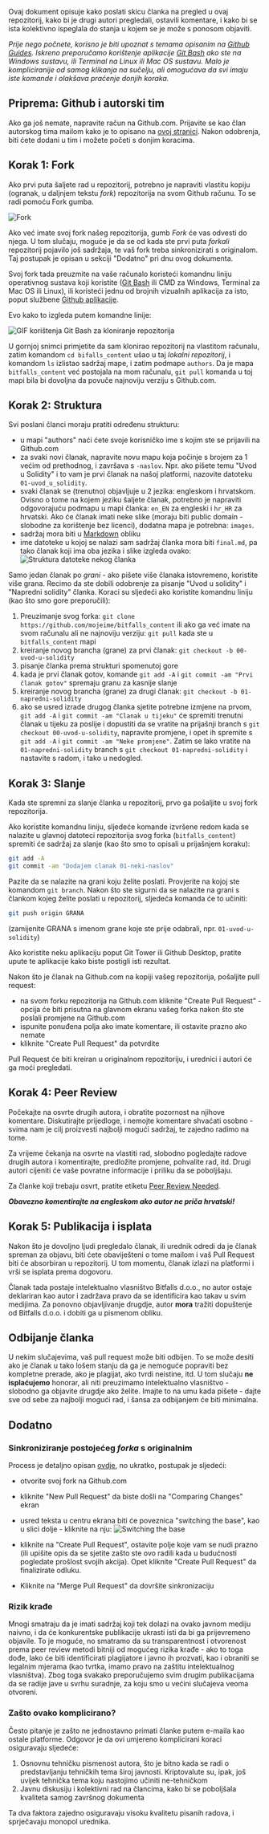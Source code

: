 Ovaj dokument opisuje kako poslati skicu članka na pregled u ovaj repozitorij, kako bi je drugi autori pregledali, ostavili komentare, i kako bi se ista kolektivno ispeglala do stanja u kojem se je može s ponosom objaviti.

_Prije nego počnete, korisno je biti upoznat s temama opisanim na [Github Guides](https://guides.github.com). Iskreno preporučamo korištenje aplikacije [Git Bash](https://git-scm.com/downloads) ako ste na Windows sustavu, ili Terminal na Linux ili Mac OS sustavu. Malo je kompliciranije od samog klikanja na sučelju, ali omogućava da svi imaju iste komande i olakšava praćenje donjih koraka._

## Priprema: Github i autorski tim

Ako ga još nemate, napravite račun na Github.com. Prijavite se kao član autorskog tima mailom kako je to opisano na [ovoj stranici][wfu]. Nakon odobrenja, biti ćete dodani u tim i možete početi s donjim koracima.

## Korak 1: Fork

Ako prvi puta šaljete rad u repozitorij, potrebno je napraviti vlastitu kopiju (ogranak, u daljnjem tekstu _fork_) repozitorija na svom Github računu. To se radi pomoću Fork gumba.

![Fork](../images/03.png)

Ako već imate svoj fork našeg repozitorija, gumb _Fork_ će vas odvesti do njega. U tom slučaju, moguće je da se od kada ste prvi puta _forkali_ repozitorij pojavilo još sadržaja, te vaš fork treba sinkronizirati s originalom. Taj postupak je opisan u sekciji "Dodatno" pri dnu ovog dokumenta.

Svoj fork tada preuzmite na vaše računalo koristeći komandnu liniju operativnog sustava koji koristite ([Git Bash](https://git-scm.com/downloads) ili CMD za Windows, Terminal za Mac OS ili Linux), ili koristeći jednu od brojnih vizualnih aplikacija za isto, poput službene [Github aplikacije](https://desktop.github.com/).

Evo kako to izgleda putem komandne linije:

![GIF korištenja Git Bash za kloniranje repozitorija](../images/04.gif)

U gornjoj snimci primjetite da sam klonirao repozitorij na vlastitom računalu, zatim komandom `cd bifalls_content` ušao u taj _lokalni repozitorij_, i komandom `ls` izlistao sadržaj mape, i zatim podmape `authors`. Da je mapa `bitfalls_content` već postojala na mom računalu, `git pull` komanda u toj mapi bila bi dovoljna da povuče najnoviju verziju s Github.com.

## Korak 2: Struktura

Svi poslani članci moraju pratiti određenu strukturu:

- u mapi "authors" naći ćete svoje korisničko ime s kojim ste se prijavili na Github.com
- za svaki novi članak, napravite novu mapu koja počinje s brojem za 1 većim od prethodnog, i završava s `-naslov`. Npr. ako pišete temu "Uvod u Solidity" i to vam je prvi članak na našoj platformi, nazovite datoteku `01-uvod_u_solidity`.
- svaki članak se (trenutno) objavljuje u 2 jezika: engleskom i hrvatskom. Ovisno o tome na kojem jeziku šaljete članak, potrebno je napraviti odgovorajuću podmapu u mapi članka: `en_EN` za engleski i `hr_HR` za hrvatski. Ako će članak imati neke slike (moraju biti public domain - slobodne za korištenje bez licenci), dodatna mapa je potrebna: `images`. 
- sadržaj mora biti u [Markdown](https://guides.github.com/features/mastering-markdown/) obliku
- ime datoteke u kojoj se nalazi sam sadržaj članka mora biti `final.md`, pa tako članak koji ima oba jezika i slike izgleda ovako:
  ![Struktura datoteke nekog članka](../images/02.png)

Samo jedan članak po *grani* - ako pišete više članaka istovremeno, koristite više grana. Recimo da ste dobili odobrenje za pisanje "Uvod u solidity" i "Napredni solidity" članka. Koraci su sljedeći ako koristite komandnu liniju (kao što smo gore preporučili):

1. Preuzimanje svog forka: `git clone https://github.com/mojeime/bitfalls_content` ili ako ga već imate na svom računalu ali ne najnoviju verziju: `git pull` kada ste u `bitfalls_content` mapi
2. kreiranje novog brancha (grane) za prvi članak: `git checkout -b 00-uvod-u-solidity`
3. pisanje članka prema strukturi spomenutoj gore
4. kada je prvi članak gotov, komande `git add -A` i `git commit -am "Prvi članak gotov"` spremaju granu za kasnije slanje
5. kreiranje novog brancha (grane) za drugi članak: `git checkout -b 01-napredni-solidity`
6. ako se usred izrade drugog članka sjetite potrebne izmjene na prvom, `git add -A` i `git commit -am "Clanak u tijeku"` će spremiti trenutni članak u tijeku za poslije i dopustiti da se vratite na prijašnji branch s `git checkout 00-uvod-u-solidity`, napravite promjene, i opet ih spremite s `git add -A` i `git commit -am "Neke promjene"`. Zatim se lako vratite na `01-napredni-solidity` branch s `git checkout 01-napredni-solidity` i nastavite s radom, i tako u nedogled.
  
## Korak 3: Slanje

Kada ste spremni za slanje članka u repozitorij, prvo ga pošaljite u svoj fork repozitorija. 

Ako koristite komandnu liniju, sljedeće komande izvršene redom kada se nalazite u glavnoj datoteci repozitorija svog forka (`bitfalls_content`) spremiti će sadržaj za slanje (kao što smo to opisali u prijašnjem koraku):

```bash
git add -A
git commit -am "Dodajem clanak 01-neki-naslov"
```

Pazite da se nalazite na grani koju želite poslati. Provjerite na kojoj ste komandom `git branch`. Nakon što ste sigurni da se nalazite na grani s člankom kojeg želite poslati u repozitorij, sljedeća komanda će to učiniti:

```bash
git push origin GRANA
```

(zamijenite GRANA s imenom grane koje ste prije odabrali, npr. `01-uvod-u-solidity`)

Ako koristite neku aplikaciju poput Git Tower ili Github Desktop, pratite upute te aplikacije kako biste postigli isti rezultat.

Nakon što je članak na Github.com na kopiji vašeg repozitorija, pošaljite pull request:

- na svom forku repozitorija na Github.com kliknite "Create Pull Request" - opcija će biti prisutna na glavnom ekranu vašeg forka nakon što ste poslali promjene na Github.com
- ispunite ponuđena polja ako imate komentare, ili ostavite prazno ako nemate
- kliknite "Create Pull Request" da potvrdite

Pull Request će biti kreiran u originalnom repozitoriju, i urednici i autori će ga moći pregledati.

## Korak 4: Peer Review

Počekajte na osvrte drugih autora, i obratite pozornost na njihove komentare. Diskutirajte prijedloge, i nemojte komentare shvaćati osobno - svima nam je cilj proizvesti najbolji mogući sadržaj, te zajedno radimo na tome.

Za vrijeme čekanja na osvrte na vlastiti rad, slobodno pogledajte radove drugih autora i komentirajte, predložite promjene, pohvalite rad, itd. Drugi autori cijeniti će vaše povratne informacije i priliku da se poboljšaju.

Za članke koji trebaju osvrt, pratite etiketu [Peer Review Needed](https://github.com/Swader/bitfalls_content/labels/Peer%20Review%20Needed).

_**Obavezno komentirajte na engleskom ako autor ne priča hrvatski!**_

## Korak 5: Publikacija i isplata

Nakon što je dovoljno ljudi pregledalo članak, ili urednik odredi da je članak spreman za objavu, biti ćete obaviješteni o tome mailom i vaš Pull Request biti će absorbiran u repozitorij. U tom momentu, članak izlazi na platformi i vrši se isplata prema dogovoru.

Članak tada postaje intelektualno vlasništvo Bitfalls d.o.o., no autor ostaje deklariran kao autor i zadržava pravo da se identificira kao takav u svim medijima. Za ponovno objavljivanje drugdje, autor **mora** tražiti dopuštenje od Bitfalls d.o.o. i dobiti ga u pismenom obliku.

## Odbijanje članka

U nekim slučajevima, vaš pull request može biti odbijen. To se može desiti ako je članak u tako lošem stanju da ga je nemoguće popraviti bez kompletne prerade, ako je plagijat, ako tvrdi neistine, itd. U tom slučaju **ne isplaćujemo** honorar, ali niti preuzimamo intelektualno vlasništvo - slobodno ga objavite drugdje ako želite. Imajte to na umu kada pišete - dajte sve od sebe za najbolji mogući rad, i šansa za odbijanjem će biti minimalna.

## Dodatno

### Sinkroniziranje postojećeg _forka_ s originalnim

Process je detaljno opisan [ovdje](https://www.sitepoint.com/quick-tip-sync-your-fork-with-the-original-without-the-cli/), no ukratko, postupak je sljedeći:

- otvorite svoj fork na Github.com

- kliknite "New Pull Request" da biste došli na "Comparing Changes" ekran

- usred teksta u centru ekrana biti će poveznica "switching the base", kao u slici dolje - kliknite na nju:
  ![Switching the base](../images/01.png)
  
- kliknite na "Create Pull Request", ostavite polje koje vam se nudi prazno (ili upišite opis da se sjetite zašto ste ovo radili kada u budućnosti pogledate prošlost svojih akcija). Opet kliknite "Create Pull Request" da finalizirate odluku.

- Kliknite na "Merge Pull Request" da dovršite sinkronizaciju

### Rizik krađe

Mnogi smatraju da je imati sadržaj koji tek dolazi na ovako javnom mediju naivno, i da će konkurentske publikacije ukrasti isti da bi ga prijevremeno objavile. To je moguće, no smatramo da su transparentnost i otvorenost prema peer review metodi bitniji od mogućeg rizika krađe - ako to toga dođe, lako će biti identificirati plagijatore i javno ih prozvati, kao i obraniti se legalnim mjerama (kao tvrtka, imamo pravo na zaštitu intelektualnog vlasništva). Zbog toga svakako preporučujemo svim drugim publikacijama da se radije jave u svrhu suradnje, za koju smo u većini slučajeva veoma otvoreni.

### Zašto ovako komplicirano?

Često pitanje je zašto ne jednostavno primati članke putem e-maila kao ostale platforme. Odgovor je da ovi umjereno komplicirani koraci osiguravaju sljedeće:

1. Osnovnu tehničku pismenost autora, što je bitno kada se radi o predstavljanju tehničkih tema široj javnosti. Kriptovalute su, ipak, još uvijek tehnička tema koju nastojimo učiniti ne-tehničkom
2. Javnu diskusiju i kolektivni rad na člancima, kako bi se poboljšala kvaliteta samog završnog dokumenta

Ta dva faktora zajedno osiguravaju visoku kvalitetu pisanih radova, i sprječavaju monopol urednika.

[wfu]: https://bitfalls.com/hr/write-for-us